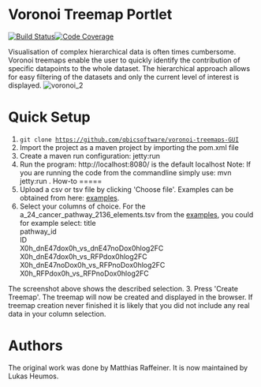 # Voronoi Treemap Portlet

[![Build Status](https://travis-ci.org/qbicsoftware/voronoi-treemap-portlet.svg?branch=master)](https://travis-ci.org/qbicsoftware/voronoi-treemap-portlet)[![Code Coverage]( https://codecov.io/gh/qbicsoftware/voronoi-treemap-portlet/branch/master/graph/badge.svg)](https://codecov.io/gh/qbicsoftware/voronoi-treemap-portlet)

Visualisation of complex hierarchical data is often times cumbersome. 
Voronoi treemaps enable the user to quickly identify the contribution of specific datapoints to the whole dataset.
The hierarchical approach allows for easy filtering of the datasets and only the current level of interest is displayed.
![voronoi_2](https://user-images.githubusercontent.com/21954664/40628895-1a1274ae-62c8-11e8-8c62-5764801cd9d7.png)

Quick Setup
=====
1. <code>git clone https://github.com/qbicsoftware/voronoi-treemaps-GUI</code>
2. Import the project as a maven project by importing the pom.xml file
3. Create a maven run configuration: jetty:run
4. Run the program: http://localhost:8080/ is the default localhost 
Note: If you are running the code from the commandline simply use: mvn jetty:run .
How-to
=====
1. Upload a csv or tsv file by clicking 'Choose file'. Examples can be obtained from here: [examples](https://github.com/qbicsoftware/voronoi-treemap-cli/tree/development/examples).
2. Select your columns of choice. For the a_24_cancer_pathway_2136_elements.tsv from the [examples](https://github.com/qbicsoftware/voronoi-treemap-cli/tree/development/examples), you could for example select:
title  
pathway_id  
ID   
X0h_dnE47dox0h_vs_dnE47noDox0hlog2FC  
X0h_dnE47dox0h_vs_RFPdox0hlog2FC   
X0h_dnE47noDox0h_vs_RFPnoDox0hlog2FC  
X0h_RFPdox0h_vs_RFPnoDox0hlog2FC  

The screenshot above shows the described selection.
3. Press 'Create Treemap'. The treemap will now be created and displayed in the browser. If treemap creation never finished it is likely that you did not include any real data in your column selection.

Authors
=====
The original work was done by Matthias Raffeiner. It is now maintained by Lukas Heumos.

